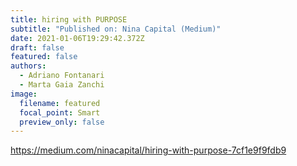 ```yaml
---
title: hiring with PURPOSE
subtitle: "Published on: Nina Capital (Medium)"
date: 2021-01-06T19:29:42.372Z
draft: false
featured: false
authors:
  - Adriano Fontanari
  - Marta Gaia Zanchi
image:
  filename: featured
  focal_point: Smart
  preview_only: false
---
```

https://medium.com/ninacapital/hiring-with-purpose-7cf1e9f9fdb9